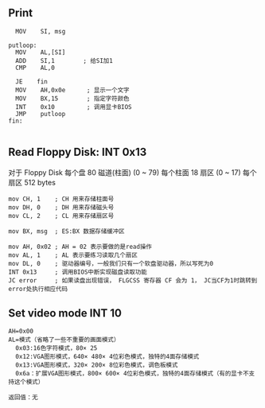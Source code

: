 
## Print 
```
  MOV    SI, msg
  
putloop:
  MOV    AL,[SI]
  ADD    SI,1        ; 给SI加1
  CMP    AL,0

  JE    fin
  MOV    AH,0x0e      ; 显示一个文字
  MOV    BX,15        ; 指定字符颜色
  INT    0x10         ; 调用显卡BIOS
  JMP    putloop
fin:
  
```

## Read Floppy Disk: INT 0x13
对于 Floppy Disk
每个盘   80  磁道(柱面) (0 ~ 79)
每个柱面 18  扇区       (0 ~ 17)
每个扇区 512 bytes

```
mov CH, 1    ; CH 用来存储柱面号
mov DH, 0    ; DH 用来存储磁头号
mov CL, 2    ; CL 用来存储扇区号

mov BX, msg  ; ES:BX 数据存储缓冲区

mov AH, 0x02 ; AH = 02 表示要做的是read操作
mov AL, 1    ; AL 表示要练习读取几个扇区
mov DL, 0    ; 驱动器编号，一般我们只有一个软盘驱动器，所以写死为0
INT 0x13     ; 调用BIOS中断实现磁盘读取功能
JC error     ; 如果读盘出现错误， FLGCSS 寄存器 CF 会为 1， JC当CF为1时跳转到error处执行相应代码
```

## Set video mode INT 10

```
AH=0x00
AL=模式（省略了一些不重要的画面模式）
  0x03:16色字符模式，80× 25
  0x12:VGA图形模式，640× 480× 4位彩色模式，独特的4面存储模式
  0x13:VGA图形模式，320× 200× 8位彩色模式，调色板模式
  0x6a：扩展VGA图形模式，800× 600× 4位彩色模式，独特的4面存储模式（有的显卡不支持这个模式）
  
返回值：无
```